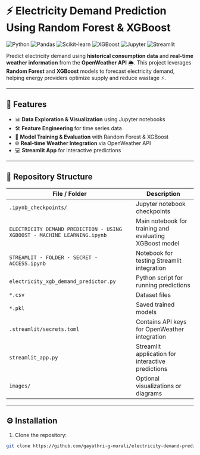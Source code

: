 # ⚡ Electricity Demand Prediction Using Random Forest & XGBoost

![Python](https://img.shields.io/badge/Python-3.10-blue?style=flat-square&logo=python&logoColor=white)
![Pandas](https://img.shields.io/badge/Pandas-1.5-lightblue?style=flat-square&logo=pandas&logoColor=white)
![Scikit-learn](https://img.shields.io/badge/Scikit--learn-0.24-lightgrey?style=flat-square&logo=scikitlearn&logoColor=orange)
![XGBoost](https://img.shields.io/badge/XGBoost-1.6-red?style=flat-square&logo=xgboost&logoColor=white)
![Jupyter](https://img.shields.io/badge/Jupyter-Notebook-orange?style=flat-square&logo=jupyter&logoColor=white)
![Streamlit](https://img.shields.io/badge/Streamlit-deployed-red?style=flat-square&logo=streamlit&logoColor=white)

Predict electricity demand using **historical consumption data** and **real-time weather information** from the **OpenWeather API** 🌦️. This project leverages **Random Forest** and **XGBoost** models to forecast electricity demand, helping energy providers optimize supply and reduce wastage ⚡.

---

## 🌟 Features
- 📊 **Data Exploration & Visualization** using Jupyter notebooks  
- 🛠 **Feature Engineering** for time series data  
- 🤖 **Model Training & Evaluation** with Random Forest & XGBoost  
- 🌐 **Real-time Weather Integration** via OpenWeather API  
- 💻 **Streamlit App** for interactive predictions  

---

## 📂 Repository Structure

| File / Folder | Description |
|---------------|-------------|
| `.ipynb_checkpoints/` | Jupyter notebook checkpoints |
| `ELECTRICITY DEMAND PREDICTION - USING XGBOOST - MACHINE LEARNING.ipynb` | Main notebook for training and evaluating XGBoost model |
| `STREAMLIT - FOLDER - SECRET - ACCESS.ipynb` | Notebook for testing Streamlit integration |
| `electricity_xgb_demand_predictor.py` | Python script for running predictions |
| `*.csv` | Dataset files |
| `*.pkl` | Saved trained models |
| `.streamlit/secrets.toml` | Contains API keys for OpenWeather integration |
| `streamlit_app.py` | Streamlit application for interactive predictions |
| `images/` | Optional visualizations or diagrams |

---

## ⚙️ Installation

1. Clone the repository:

```bash
git clone https://github.com/gayathri-g-murali/electricity-demand-prediction-xgboost-ml.git
